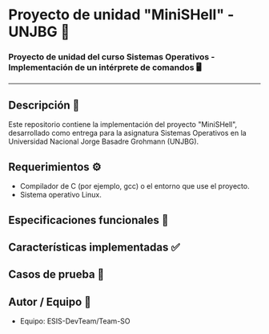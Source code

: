 # Proyecto de unidad "MiniSHell" - UNJBG 🚀

### Proyecto de unidad del curso Sistemas Operativos - Implementación de un intérprete de comandos 🖥️

---

## Descripción 📄

Este repositorio contiene la implementación del proyecto "MiniSHell", desarrollado como entrega para la asignatura Sistemas Operativos en la Universidad Nacional Jorge Basadre Grohmann (UNJBG).

## Requerimientos ⚙️

- Compilador de C (por ejemplo, gcc) o el entorno que use el proyecto.
- Sistema operativo Linux.

## Especificaciones funcionales 🔧

## Características implementadas ✅

## Casos de prueba 🧪

## Autor / Equipo 👥

- Equipo: ESIS-DevTeam/Team-SO
